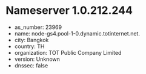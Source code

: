 # Nameserver 1.0.212.244

* as_number: 23969
* name: node-gs4.pool-1-0.dynamic.totinternet.net.
* city: Bangkok
* country: TH
* organization: TOT Public Company Limited
* version: Unknown
* dnssec: false
